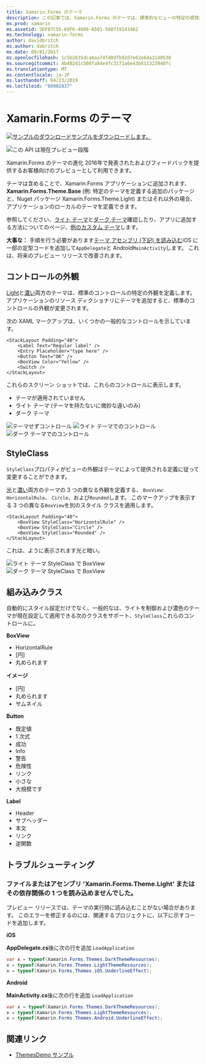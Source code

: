 ```yaml
---
title: Xamarin.Forms のテーマ
description: この記事では、Xamarin.Forms のテーマは、標準的なビューの特定の視覚的外観の定義について説明します。
ms.prod: xamarin
ms.assetid: 3DFB7C55-69F6-4980-A501-588719143482
ms.technology: xamarin-forms
author: davidbritch
ms.author: dabritch
ms.date: 09/01/2017
ms.openlocfilehash: 1c5b2635dca6aa74fd0dfb92d7e62e6da3140538
ms.sourcegitcommit: 4b402d1c508fa84e4fc3171a6e43b811323948fc
ms.translationtype: MT
ms.contentlocale: ja-JP
ms.lasthandoff: 04/23/2019
ms.locfileid: "60902837"
---
```

# <a name="xamarinforms-themes"></a>Xamarin.Forms のテーマ

[![サンプルのダウンロード](~/media/shared/download.png)サンプルをダウンロードします。](https://github.com/xamarin/xamarin-forms-samples/tree/master/Themes/ThemesDemo)

![](~/media/shared/preview.png "この API は現在プレビュー段階")

Xamarin.Forms のテーマの進化 2016年で発表されたおよびフィードバックを提供するお客様向けのプレビューとして利用できます。

テーマは含めることで、Xamarin.Forms アプリケーションに追加されます、 **Xamarin.Forms.Theme.Base** (例: 特定のテーマを定義する追加のパッケージと、Nuget パッケージ Xamarin.Forms.Theme.Light) またはそれ以外の場合、アプリケーションのローカルのテーマを定義できます。

参照してください、[ライト テーマ](light.md)と[ダーク テーマ](dark.md)確認したり、アプリに追加する方法についてのページ、[例のカスタム テーマ](custom.md)します。

**大事な：** 手順を行う必要があります[テーマ アセンブリ (下記) を読み込む](#loadtheme)iOS に一部の定型コードを追加して`AppDelegate`と Android`MainActivity`します。 これは、将来のプレビュー リリースで改善されます。


## <a name="control-appearance"></a>コントロールの外観

[Light](light.md)と[濃い](dark.md)両方のテーマは、標準のコントロールの特定の外観を定義します。 アプリケーションのリソース ディクショナリにテーマを追加すると、標準のコントロールの外観が変更されます。

次の XAML マークアップは、いくつかの一般的なコントロールを示しています。

```xaml
<StackLayout Padding="40">
    <Label Text="Regular label" />
    <Entry Placeholder="type here" />
    <Button Text="OK" />
    <BoxView Color="Yellow" />
    <Switch />
</StackLayout>
```

これらのスクリーン ショットでは、これらのコントロールに表示します。

* テーマが適用されていません
* ライト テーマ (テーマを持たないに微妙な違いのみ)
* ダーク テーマ

![](images/standard-none-sml.png "テーマせずコントロール") ![](images/standard-light-sml.png "ライト テーマでのコントロール") ![](images/standard-dark-sml.png "ダーク テーマでのコントロール")

<a name="styleclass" />

## <a name="styleclass"></a>StyleClass

`StyleClass`プロパティがビューの外観はテーマによって提供される定義に従って変更することができます。

[光](light.md)と[濃い](dark.md)両方のテーマの 3 つの異なる外観を定義する、 `BoxView`: `HorizontalRule`、 `Circle`、および`Rounded`します。 このマークアップを表示する 3 つの異なる`BoxView`を別のスタイル クラスを適用します。

```xaml
<StackLayout Padding="40">
    <BoxView StyleClass="HorizontalRule" />
    <BoxView StyleClass="Circle" />
    <BoxView StyleClass="Rounded" />
</StackLayout>
```

これは、ように表示されます光と暗い。

![](images/boxview-light-sml.png "ライト テーマ StyleClass で BoxView") ![](images/boxview-dark-sml.png "ダーク テーマ StyleClass で BoxView")

<a name="builtin" />

## <a name="built-in-classes"></a>組み込みクラス

自動的にスタイル設定だけでなく、一般的なは、ライトを制御および濃色のテーマが現在設定して適用できる次のクラスをサポート、`StyleClass`これらのコントロールに。

**BoxView**

* HorizontalRule
* [円]
* 丸められます

**イメージ**

* [円]
* 丸められます
* サムネイル

**Button**

* 既定値
* 1 次式
* 成功
* Info
* 警告
* 危険性
* リンク
* 小さな
* 大規模です

**Label**

* Header
* サブヘッダー
* 本文
* リンク
* 逆関数


## <a name="troubleshooting"></a>トラブルシューティング

<a name="loadtheme" />

### <a name="could-not-load-file-or-assembly-xamarinformsthemelight-or-one-of-its-dependencies"></a>ファイルまたはアセンブリ 'Xamarin.Forms.Theme.Light' またはその依存関係の 1 つを読み込めませんでした。

プレビュー リリースでは、テーマの実行時に読み込むことがない場合があります。 このエラーを修正するのには、関連するプロジェクトに、以下に示すコードを追加します。

**iOS**

**AppDelegate.cs**後に次の行を追加 `LoadApplication`

```csharp
var x = typeof(Xamarin.Forms.Themes.DarkThemeResources);
x = typeof(Xamarin.Forms.Themes.LightThemeResources);
x = typeof(Xamarin.Forms.Themes.iOS.UnderlineEffect);
```

**Android**

**MainActivity.cs**後に次の行を追加 `LoadApplication`

```csharp
var x = typeof(Xamarin.Forms.Themes.DarkThemeResources);
x = typeof(Xamarin.Forms.Themes.LightThemeResources);
x = typeof(Xamarin.Forms.Themes.Android.UnderlineEffect);
```


## <a name="related-links"></a>関連リンク

- [ThemesDemo サンプル](https://github.com/xamarin/xamarin-forms-samples/tree/master/Themes/ThemesDemo)
